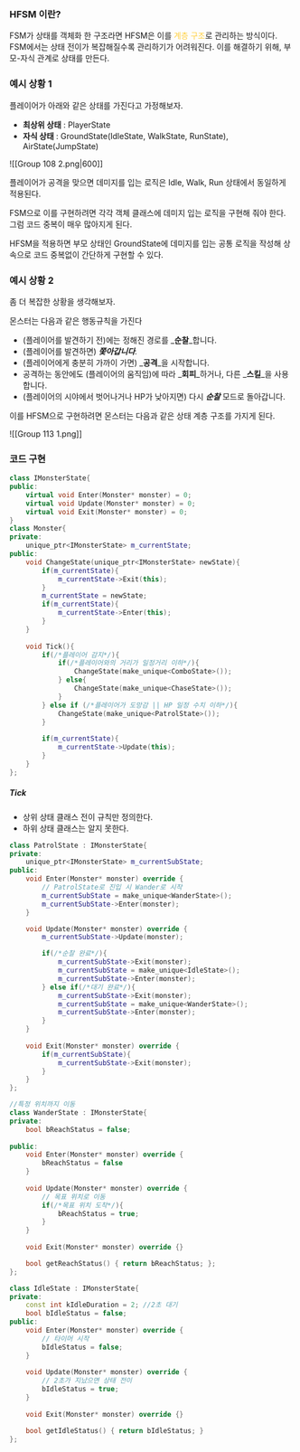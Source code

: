 ### HFSM 이란?
FSM가 상태를 객체화 한 구조라면 HFSM은 이를 <span style="color:rgb(255, 207, 61)">계층 구조</span>로 관리하는 방식이다.
FSM에서는 상태 전이가 복잡해질수록 관리하기가 어려워진다.
이를 해결하기 위해, 부모-자식 관계로 상태를 만든다.

### 예시 상황 1
플레이어가 아래와 같은 상태를 가진다고 가정해보자.
- **최상위 상태** : PlayerState
- **자식 상태** : GroundState(IdleState, WalkState, RunState), AirState(JumpState)

![[Group 108 2.png|600]]

플레이어가 공격을 맞으면 데미지를 입는 로직은 Idle, Walk, Run 상태에서 동일하게 적용된다.

FSM으로 이를 구현하려면 각각 객체 클래스에 데미지 입는 로직을 구현해 줘야 한다. 그럼 코드 중복이 매우 많아지게 된다.

HFSM을 적용하면 부모 상태인 GroundState에 데미지를 입는 공통 로직을 작성해 상속으로 코드 중복없이 간단하게 구현할 수 있다.

### 예시 상황 2
좀 더 복잡한 상황을 생각해보자.

몬스터는 다음과 같은 행동규칙을 가진다
- (플레이어를 발견하기 전)에는 정해진 경로를 _**순찰**_합니다.
- (플레이어를 발견하면) _**쫓아갑니다**._
- (플레이어에게 충분히 가까이 가면) _**공격**_을 시작합니다.
- 공격하는 동안에도 (플레이어의 움직임)에 따라 _**회피**_하거나, 다른 _**스킬**_을 사용합니다.
- (플레이어의 시야에서 벗어나거나 HP가 낮아지면) 다시 _**순찰**_ 모드로 돌아갑니다.

이를 HFSM으로 구현하려면 몬스터는 다음과 같은 상태 계층 구조를 가지게 된다.

![[Group 113 1.png]]

### 코드 구현
```cpp title:Monster
class IMonsterState{
public:
	virtual void Enter(Monster* monster) = 0;
	virtual void Update(Monster* monster) = 0; 
	virtual void Exit(Monster* monster) = 0; 
}
class Monster{
private:
	unique_ptr<IMonsterState> m_currentState;
public:
	void ChangeState(unique_ptr<IMonsterState> newState){
		if(m_currentState){
			m_currentState->Exit(this);
		}
		m_currentState = newState;
		if(m_currentState){
			m_currentState->Enter(this);
		}
	}
	
	void Tick(){
		if(/*플레이어 감지*/){
			if(/*플레이어와의 거리가 일정거리 이하*/){
				ChangeState(make_unique<ComboState>());
			} else{
				ChangeState(make_unique<ChaseState>());
			}			
		} else if (/*플레이어가 도망감 || HP 일정 수치 이하*/){
			ChangeState(make_unique<PatrolState>());
		}
		
		if(m_currentState){
			m_currentState->Update(this);
		}
	}
};
```
##### Tick
- 상위 상태 클래스 전이 규칙만 정의한다.
- 하위 상태 클래스는 알지 못한다.

```cpp title:MonsterState
class PatrolState : IMonsterState{
private: 
	unique_ptr<IMonsterState> m_currentSubState;
public:
	void Enter(Monster* monster) override {
		// PatrolState로 진입 시 Wander로 시작
		m_currentSubState = make_unique<WanderState>();
		m_currentSubState->Enter(monster);
	}

	void Update(Monster* monster) override {
		m_currentSubState->Update(monster);

		if(/*순찰 완료*/){
			m_currentSubState->Exit(monster);
			m_currentSubState = make_unique<IdleState>();
			m_currentSubState->Enter(monster);
		} else if(/*대기 완료*/){
			m_currentSubState->Exit(monster);
			m_currentSubState = make_unique<WanderState>();
			m_currentSubState->Enter(monster);
		}
	}
	
	void Exit(Monster* monster) override {
		if(m_currentSubState){
			m_currentSubState->Exit(monster);
		}
	}
};
```

```cpp title:Wander
//특정 위치까지 이동
class WanderState : IMonsterState{
private:
	bool bReachStatus = false;
	
public:
	void Enter(Monster* monster) override {
		bReachStatus = false
	}
	
	void Update(Monster* monster) override {
		// 목표 위치로 이동
		if(/*목표 위치 도착*/){
			bReachStatus = true;
		}
	}
	
	void Exit(Monster* monster) override {}

	bool getReachStatus() { return bReachStatus; };
};
```

```cpp 
class IdleState : IMonsterState{
private:
	const int kIdleDuration = 2; //2초 대기
	bool bIdleStatus = false;
public:
	void Enter(Monster* monster) override {
		// 타이머 시작
		bIdleStatus = false;
	}
	
	void Update(Monster* monster) override {
		// 2초가 지났으면 상태 전이
		bIdleStatus = true;
	}
	
	void Exit(Monster* monster) override {}	

	bool getIdleStatus() { return bIdleStatus; }
};
```
